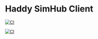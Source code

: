 # Haddy SimHub Client

[![CI](https://github.com/HaddyAlpaca/HaddySimHubClient/actions/workflows/ci.yml/badge.svg)](https://github.com/HaddyAlpaca/HaddySimHubClient/actions/workflows/ci.yml)

[![CI](https://github.com/HaddyAlpaca/HaddySimHubClient/actions/workflows/cd.yml/badge.svg)](https://github.com/HaddyAlpaca/HaddySimHubClient/actions/workflows/cd.yml)
